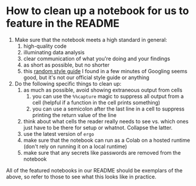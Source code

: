# How to clean up a notebook for us to feature in the README

1. Make sure that the notebook meets a high standard in general:
    1. high-quality code
    2. illuminating data analysis
    3. clear communication of what you're doing and your findings
    4. as short as possible, but no shorter
    5. this [random style guide](https://github.com/spacetelescope/style-guides/blob/master/guides/jupyter-notebooks.md) I found in a few minutes of Googling seems good, but it's not our official style guide or anything
2. Do the following specific things to clean up:
    1. as much as possible, avoid showing extraneous output from cells
        1. you can use the `%%capture` magic to suppress all output from a cell (helpful if a function in the cell prints something)
        2. you can use a semicolon after the last line in a cell to suppress printing the return value of the line
    2. think about what cells the reader really needs to see vs. which ones just have to be there for setup or whatnot. Collapse the latter.
    3. use the latest version of `ergo`
    4. make sure that the notebook can run as a Colab on a hosted runtime (don't rely on running it on a local runtime)
    5. make sure that any secrets like passwords are removed from the notebook


All of the featured notebooks in our README should be exemplars of the above, so refer to those to see what this looks like in practice.